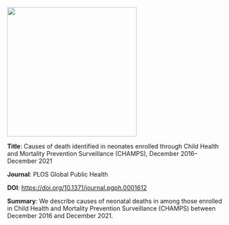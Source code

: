 <img src="https://github.com/user-attachments/assets/9e8fa6b0-42bc-4154-8958-36462e7a20c6" width="300">

**Title**: Causes of death identified in neonates enrolled through Child Health and Mortality Prevention Surveillance (CHAMPS), December 2016–December 2021

**Journal**: PLOS Global Public Health

**DOI**: https://doi.org/10.1371/journal.pgph.0001612

**Summary**: We describe causes of neonatal deaths in among those enrolled in Child Health and Mortality Prevention Surveillance (CHAMPS) between December 2016 and December 2021.
